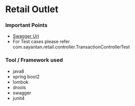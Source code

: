 # Retail Outlet

### Important Points

* [Swagger Url](http://localhost:8080/swagger-ui/index.html?configUrl=/v3/api-docs/swagger-config)
* For Test cases please refer com.sayantan.retail.controller.TransactionControllerTest

### Tool / Framework used
* java8
* spring boot2
* lombok
* drools
* swagger
* junit4

